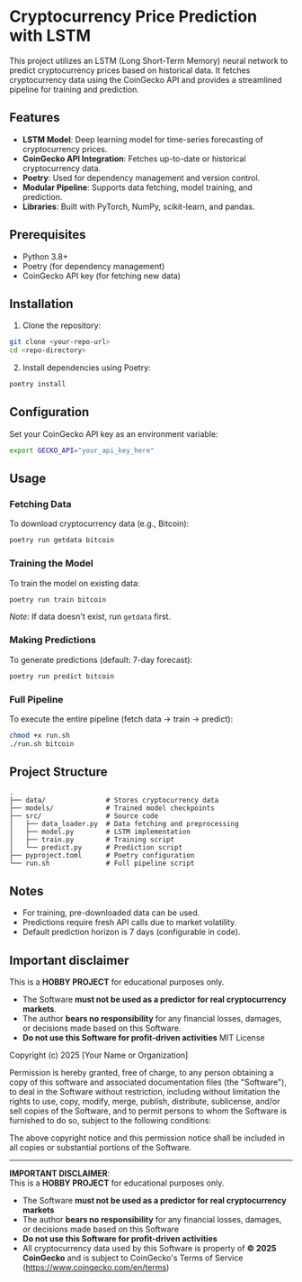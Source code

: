 # Cryptocurrency Price Prediction with LSTM

This project utilizes an LSTM (Long Short-Term Memory) neural network to predict cryptocurrency prices based on historical data. It fetches cryptocurrency data using the CoinGecko API and provides a streamlined pipeline for training and prediction.

## Features

- **LSTM Model**: Deep learning model for time-series forecasting of cryptocurrency prices.
- **CoinGecko API Integration**: Fetches up-to-date or historical cryptocurrency data.
- **Poetry**: Used for dependency management and version control.
- **Modular Pipeline**: Supports data fetching, model training, and prediction.
- **Libraries**: Built with PyTorch, NumPy, scikit-learn, and pandas.

## Prerequisites

- Python 3.8+
- Poetry (for dependency management)
- CoinGecko API key (for fetching new data)

## Installation
1. Clone the repository:
```bash
git clone <your-repo-url>
cd <repo-directory>
```
2. Install dependencies using Poetry:
```bash
poetry install
 ```

## Configuration

Set your CoinGecko API key as an environment variable:
```bash
export GECKO_API="your_api_key_here"
```

## Usage

### Fetching Data
To download cryptocurrency data (e.g., Bitcoin):
```bash
poetry run getdata bitcoin
```

### Training the Model
To train the model on existing data:
```bash
poetry run train bitcoin
```
*Note:* If data doesn't exist, run `getdata` first.

### Making Predictions
To generate predictions (default: 7-day forecast):
```bash
poetry run predict bitcoin
```

### Full Pipeline
To execute the entire pipeline (fetch data → train → predict):
```bash
chmod +x run.sh
./run.sh bitcoin
```

## Project Structure
```
.
├── data/               # Stores cryptocurrency data
├── models/             # Trained model checkpoints
├── src/                # Source code
│   ├── data_loader.py  # Data fetching and preprocessing
│   ├── model.py        # LSTM implementation
│   ├── train.py        # Training script
│   └── predict.py      # Prediction script
├── pyproject.toml      # Poetry configuration
└── run.sh              # Full pipeline script
```

## Notes
- For training, pre-downloaded data can be used.
- Predictions require fresh API calls due to market volatility.
- Default prediction horizon is 7 days (configurable in code).


## Important disclaimer
This is a **HOBBY PROJECT** for educational purposes only.  
- The Software **must not be used as a predictor for real cryptocurrency markets**.  
- The author **bears no responsibility** for any financial losses, damages,  
  or decisions made based on this Software.  
- **Do not use this Software for profit-driven activities**
MIT License

Copyright (c) 2025 [Your Name or Organization]

Permission is hereby granted, free of charge, to any person obtaining a copy
of this software and associated documentation files (the "Software"), to deal
in the Software without restriction, including without limitation the rights
to use, copy, modify, merge, publish, distribute, sublicense, and/or sell
copies of the Software, and to permit persons to whom the Software is
furnished to do so, subject to the following conditions:

The above copyright notice and this permission notice shall be included in all
copies or substantial portions of the Software.

---
**IMPORTANT DISCLAIMER**:  
This is a **HOBBY PROJECT** for educational purposes only.  
- The Software **must not be used as a predictor for real cryptocurrency markets**  
- The author **bears no responsibility** for any financial losses, damages,  
  or decisions made based on this Software  
- **Do not use this Software for profit-driven activities**  
- All cryptocurrency data used by this Software is property of **© 2025 CoinGecko** and is subject to CoinGecko's Terms of Service (https://www.coingecko.com/en/terms)
